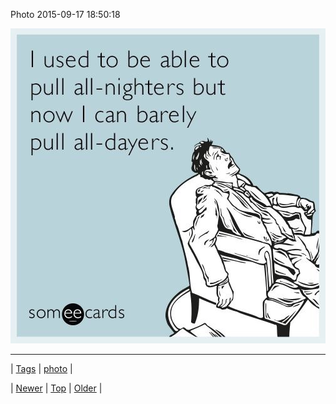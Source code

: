 <!--
title: Photo 2015-09-17 18
date: 2020-06-28T15:27:00.091Z
tags: photo
-->


Photo 2015-09-17 18:50:18

![](129295969764-0.jpg)

<!--BOTTOM-POST-NAVIGATION-->
---

| [Tags](tags.md) | [photo](tag-photo.md) |

| [Newer](128716259369.md) | [Top](index.md) | [Older](129342860639.md) |
